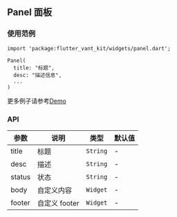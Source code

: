 ## Panel 面板

### 使用范例

```
import 'package:flutter_vant_kit/widgets/panel.dart';

Panel(
  title: "标题",
  desc: "描述信息",
  ...
)
```

更多例子请参考[Demo](../lib/routes/demoPanel.dart)

### API

| 参数  | 说明  | 类型  | 默认值  |
| ------------ | ------------ | ------------ | ------------ |
| title | 标题 | `String` | - |
| desc | 描述 | `String` | - |
| status | 状态 | `String` | - |
| body | 自定义内容 | `Widget` | - |
| footer | 自定义 footer | `Widget` | - |
